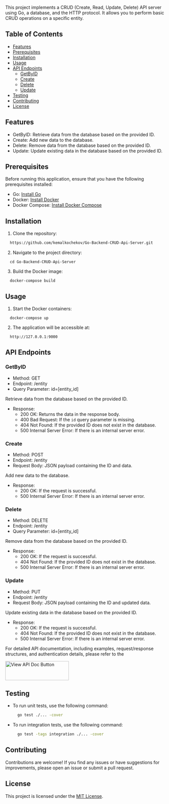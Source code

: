 
This project implements a CRUD (Create, Read, Update, Delete) API server using Go, a database, and the HTTP protocol. It allows you to perform basic CRUD operations on a specific entity.

## Table of Contents
- [Features](#features)
- [Prerequisites](#prerequisites)
- [Installation](#installation)
- [Usage](#usage)
- [API Endpoints](#api-endpoints)
  - [GetByID](#getbyid)
  - [Create](#create)
  - [Delete](#delete)
  - [Update](#update)
- [Testing](#testing)
- [Contributing](#contributing)
- [License](#license)

## Features

- GetByID: Retrieve data from the database based on the provided ID.
- Create: Add new data to the database.
- Delete: Remove data from the database based on the provided ID.
- Update: Update existing data in the database based on the provided ID.

## Prerequisites

Before running this application, ensure that you have the following prerequisites installed:

- Go: [Install Go](https://go.dev/doc/install/)
- Docker: [Install Docker](https://docs.docker.com/get-docker/)
- Docker Compose: [Install Docker Compose](https://docs.docker.com/compose/install/)

## Installation

1. Clone the repository:
  ```bash
    https://github.com/kemalkochekov/Go-Backend-CRUD-Api-Server.git
  ```

2. Navigate to the project directory:
  ```
    cd Go-Backend-CRUD-Api-Server
  ```
3. Build the Docker image:
  ```
    docker-compose build
  ```

## Usage
1. Start the Docker containers:
  ```
    docker-compose up
  ```
2. The application will be accessible at:
  ```
    http://127.0.0.1:9000
  ```
## API Endpoints

### GetByID

- Method: GET
- Endpoint: /entity
- Query Parameter: id=[entity_id]

Retrieve data from the database based on the provided ID.

- Response:
  - 200 OK: Returns the data in the response body.
  - 400 Bad Request: If the `id` query parameter is missing.
  - 404 Not Found: If the provided ID does not exist in the database.
  - 500 Internal Server Error: If there is an internal server error.

### Create

- Method: POST
- Endpoint: /entity
- Request Body: JSON payload containing the ID and data.

Add new data to the database.

- Response:
  - 200 OK: If the request is successful.
  - 500 Internal Server Error: If there is an internal server error.

### Delete

- Method: DELETE
- Endpoint: /entity
- Query Parameter: id=[entity_id]

Remove data from the database based on the provided ID.

- Response:
  - 200 OK: If the request is successful.
  - 404 Not Found: If the provided ID does not exist in the database.
  - 500 Internal Server Error: If there is an internal server error.

### Update

- Method: PUT
- Endpoint: /entity
- Request Body: JSON payload containing the ID and updated data.

Update existing data in the database based on the provided ID.

- Response:
  - 200 OK: If the request is successful.
  - 404 Not Found: If the provided ID does not exist in the database.
  - 500 Internal Server Error: If there is an internal server error.

For detailed API documentation, including examples, request/response structures, and authentication details, please refer to the

<a href="https://documenter.getpostman.com/view/31073105/2s9YeN2oV9" target="_blank">
    <img alt="View API Doc Button" src="https://github.com/kemalkochekov/Go-Backend-CRUD-Api-Server/assets/85355663/e5cc7ad1-a31f-4c0d-b4b7-c4ab6e69f5a7" width="200" height="60"/>
</a>

## Testing

- To run unit tests, use the following command:
  ```bash
    go test ./... -cover
  ```
- To run integration tests, use the following command:
  ```bash
    go test -tags integration ./... -cover
  ```

## Contributing

Contributions are welcome! If you find any issues or have suggestions for improvements, please open an issue or submit a pull request.

## License

This project is licensed under the [MIT License](LICENSE).
